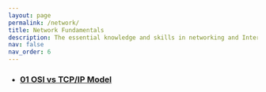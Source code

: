 ```yaml
---
layout: page
permalink: /network/
title: Network Fundamentals
description: The essential knowledge and skills in networking and Internet traffic
nav: false
nav_order: 6
---
```


<div class="post">
  <ul class="post-list">
    <li>
      <h3>
        <a class="post-title" href="/network/01-osi-tcpip">01 OSI vs TCP/IP Model</a>
      </h3>
    </li>
  </ul>
</div>

